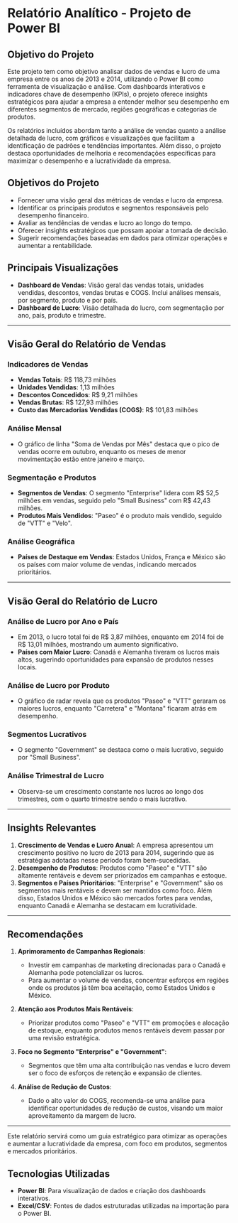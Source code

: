 # Relatório Analítico - Projeto de Power BI

## Objetivo do Projeto
Este projeto tem como objetivo analisar dados de vendas e lucro de uma empresa entre os anos de 2013 e 2014, utilizando o Power BI como ferramenta de visualização e análise. Com dashboards interativos e indicadores chave de desempenho (KPIs), o projeto oferece insights estratégicos para ajudar a empresa a entender melhor seu desempenho em diferentes segmentos de mercado, regiões geográficas e categorias de produtos.

Os relatórios incluídos abordam tanto a análise de vendas quanto a análise detalhada de lucro, com gráficos e visualizações que facilitam a identificação de padrões e tendências importantes. Além disso, o projeto destaca oportunidades de melhoria e recomendações específicas para maximizar o desempenho e a lucratividade da empresa.

## Objetivos do Projeto

- Fornecer uma visão geral das métricas de vendas e lucro da empresa.
- Identificar os principais produtos e segmentos responsáveis pelo desempenho financeiro.
- Avaliar as tendências de vendas e lucro ao longo do tempo.
- Oferecer insights estratégicos que possam apoiar a tomada de decisão.
- Sugerir recomendações baseadas em dados para otimizar operações e aumentar a rentabilidade.

## Principais Visualizações

- **Dashboard de Vendas**: Visão geral das vendas totais, unidades vendidas, descontos, vendas brutas e COGS. Inclui análises mensais, por segmento, produto e por país.
- **Dashboard de Lucro**: Visão detalhada do lucro, com segmentação por ano, país, produto e trimestre.

---

## Visão Geral do Relatório de Vendas

### Indicadores de Vendas
- **Vendas Totais**: R$ 118,73 milhões
- **Unidades Vendidas**: 1,13 milhões
- **Descontos Concedidos**: R$ 9,21 milhões
- **Vendas Brutas**: R$ 127,93 milhões
- **Custo das Mercadorias Vendidas (COGS)**: R$ 101,83 milhões

### Análise Mensal
- O gráfico de linha "Soma de Vendas por Mês" destaca que o pico de vendas ocorre em outubro, enquanto os meses de menor movimentação estão entre janeiro e março.

### Segmentação e Produtos
- **Segmentos de Vendas**: O segmento "Enterprise" lidera com R$ 52,5 milhões em vendas, seguido pelo "Small Business" com R$ 42,43 milhões.
- **Produtos Mais Vendidos**: "Paseo" é o produto mais vendido, seguido de "VTT" e "Velo".

### Análise Geográfica
- **Países de Destaque em Vendas**: Estados Unidos, França e México são os países com maior volume de vendas, indicando mercados prioritários.

---

## Visão Geral do Relatório de Lucro

### Análise de Lucro por Ano e País
- Em 2013, o lucro total foi de R$ 3,87 milhões, enquanto em 2014 foi de R$ 13,01 milhões, mostrando um aumento significativo.
- **Países com Maior Lucro**: Canadá e Alemanha tiveram os lucros mais altos, sugerindo oportunidades para expansão de produtos nesses locais.

### Análise de Lucro por Produto
- O gráfico de radar revela que os produtos "Paseo" e "VTT" geraram os maiores lucros, enquanto "Carretera" e "Montana" ficaram atrás em desempenho.

### Segmentos Lucrativos
- O segmento "Government" se destaca como o mais lucrativo, seguido por "Small Business".

### Análise Trimestral de Lucro
- Observa-se um crescimento constante nos lucros ao longo dos trimestres, com o quarto trimestre sendo o mais lucrativo.

---

## Insights Relevantes

1. **Crescimento de Vendas e Lucro Anual**: A empresa apresentou um crescimento positivo no lucro de 2013 para 2014, sugerindo que as estratégias adotadas nesse período foram bem-sucedidas.
2. **Desempenho de Produtos**: Produtos como "Paseo" e "VTT" são altamente rentáveis e devem ser priorizados em campanhas e estoque.
3. **Segmentos e Países Prioritários**: "Enterprise" e "Government" são os segmentos mais rentáveis e devem ser mantidos como foco. Além disso, Estados Unidos e México são mercados fortes para vendas, enquanto Canadá e Alemanha se destacam em lucratividade.

---

## Recomendações

1. **Aprimoramento de Campanhas Regionais**:
   - Investir em campanhas de marketing direcionadas para o Canadá e Alemanha pode potencializar os lucros.
   - Para aumentar o volume de vendas, concentrar esforços em regiões onde os produtos já têm boa aceitação, como Estados Unidos e México.

2. **Atenção aos Produtos Mais Rentáveis**:
   - Priorizar produtos como "Paseo" e "VTT" em promoções e alocação de estoque, enquanto produtos menos rentáveis devem passar por uma revisão estratégica.

3. **Foco no Segmento "Enterprise" e "Government"**:
   - Segmentos que têm uma alta contribuição nas vendas e lucro devem ser o foco de esforços de retenção e expansão de clientes.

4. **Análise de Redução de Custos**:
   - Dado o alto valor do COGS, recomenda-se uma análise para identificar oportunidades de redução de custos, visando um maior aproveitamento da margem de lucro.

---

Este relatório servirá como um guia estratégico para otimizar as operações e aumentar a lucratividade da empresa, com foco em produtos, segmentos e mercados prioritários.

## Tecnologias Utilizadas

- **Power BI**: Para visualização de dados e criação dos dashboards interativos.
- **Excel/CSV**: Fontes de dados estruturadas utilizadas na importação para o Power BI.
